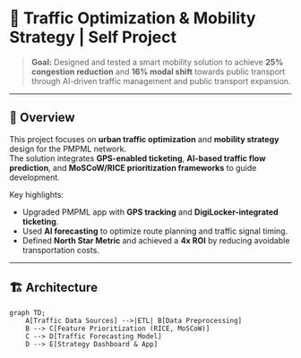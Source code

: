 # 🚦 Traffic Optimization & Mobility Strategy | Self Project

> **Goal:** Designed and tested a smart mobility solution to achieve **25% congestion reduction** and **16% modal shift** towards public transport through AI-driven traffic management and public transport expansion.

---

## 📌 Overview
This project focuses on **urban traffic optimization** and **mobility strategy** design for the PMPML network.  
The solution integrates **GPS-enabled ticketing**, **AI-based traffic flow prediction**, and **MoSCoW/RICE prioritization frameworks** to guide development.

Key highlights:
- Upgraded PMPML app with **GPS tracking** and **DigiLocker-integrated ticketing**.
- Used **AI forecasting** to optimize route planning and traffic signal timing.
- Defined **North Star Metric** and achieved a **4x ROI** by reducing avoidable transportation costs.

---

## 🏗️ Architecture
```mermaid
graph TD;
    A[Traffic Data Sources] -->|ETL| B[Data Preprocessing]
    B --> C[Feature Prioritization (RICE, MoSCoW)]
    C --> D[Traffic Forecasting Model]
    D --> E[Strategy Dashboard & App]
